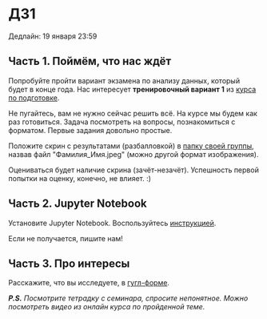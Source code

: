 # ДЗ1

Дедлайн: 19 января 23:59

## Часть 1. Поймём, что нас ждёт

Попробуйте пройти вариант экзамена по анализу данных, который будет в конце года. Нас интересует **тренировочный вариант 1** из [курса по подготовке](https://edu.hse.ru/course/view.php?id=133864).

Не пугайтесь, вам не нужно сейчас решить всё. На курсе мы будем как раз готовиться. Задача посмотреть на вопросы, познакомиться с форматом. Первые задания довольно простые.

Положите скрин с результатами (разбалловкой) в [папку своей группы](https://drive.google.com/drive/folders/1wCRu7d9DafxGfSm4ZvRFnhwCQ9I9h2O2?usp=sharing), назвав файл "Фамилия_Имя.jpeg" (можно другой формат изображения).

Оцениваться будет наличие скрина (зачёт-незачёт). Успешность первой попытки на оценку, конечно, не влияет. :)

## Часть 2. Jupyter Notebook

Установите Jupyter Notebook. Воспользуйтесь [инструкцией](https://edu.hse.ru/pluginfile.php/2117678/mod_lesson/intro/%D0%B7%D0%B4%D0%B5%D1%81%D1%8C.pdf).

Если не получается, пишите нам!

## Часть 3. Про интересы

Расскажите, что вы исследуете, в [гугл-форме](https://forms.gle/BHDTHhisL1s1ebTPA).

***P.S.** Посмотрите тетрадку с семинара, спросите непонятное. Можно посмотреть видео из онлайн курса по пройденной теме.* 
